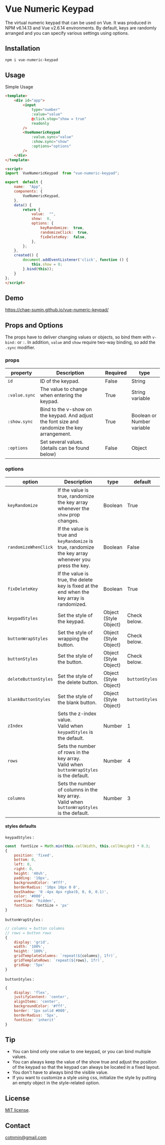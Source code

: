 # Vue Numeric Keypad

The virtual numeric keypad that can be used on Vue. 
It was produced in NPM v6.14.13 and Vue v2.6.14 environments.
By default, keys are randomly arranged and you can specify various settings using options.

## Installation

```bash
npm i vue-numeric-keypad
```

## Usage

Simple Usage
```html
<template>
	<div id="app">
		<input 
			type="number" 
			:value="value"
			@click.stop="show = true"
			readonly 
		/>
		<VueNumericKeypad
			:value.sync="value"
			:show.sync="show"
			:options="options"
		/>
	</div>
</template>

<script>
import  VueNumericKeypad  from "vue-numeric-keypad";

export  default {
	name:  "App",
	components: {
		VueNumericKeypad,
	},
	data() {
		return {
			value:  "",
			show:  0,
			options: {
				keyRandomize:  true,
				randomizeClick:  true,
				fixDeleteKey:  false,
			},
		};
	},
	created() {
		document.addEventListener('click', function () {
			this.show = 0;
		}.bind(this));
	}
};
</script>
```

## Demo

https://chae-sumin.github.io/vue-numeric-keypad/

## Props and Options

The props have to deliver changing values or objects, so bind them with `v-bind:` or `:`. 
In addition, `value` and `show` require two-way binding, so add the `.sync` modifier.
### props
|property|Description|Required|type|
|-|-|-|-|
|`id`|ID of the keypad.|False|String|
|`:value.sync`|The value to change when entering the keypad.|True|String variable|
|`:show.sync`|Bind to the v-show on the keypad. And adjust the font size and randomize the key arrangement.|True|Boolean or Number variable|
|`:options`|Set several values.<br>(details can be found below)|False|Object|
### options
|option|Description|type|default|
|-|-|-|-|
|`keyRandomize`|If the value is true, randomize the key array whenever the `show` prop changes.|Boolean|True|
|`randomizeWhenClick`|If the value is true and `keyRandomize` is true, randomize the key array whenever you press the key.|Boolean|False|
|`fixDeleteKey`|If the value is true, the delete key is fixed at the end when the key array is randomized.|Boolean|True|
|`keypadStyles`|Set the style of the keypad.|Object<br>(Style Object)|Check below.|
|`buttonWrapStyles`|Set the style of wrapping the button.|Object<br>(Style Object)|Check below.|
|`buttonStyles`|Set the style of the button.|Object<br>(Style Object)|Check below.|
|`deleteButtonStyles`|Set the style of the delete button.|Object<br>(Style Object)|`buttonStyles`|
|`blankButtonStyles`|Set the style of the blank button.|Object<br>(Style Object)|`buttonStyles`|
|`zIndex`|Sets the z-index value.<br>Valid when `keypadStyles` is the default.|Number|1|
|`rows`|Sets the number of rows in the key array.<br>Valid when `buttonWrapStyles` is the default.|Number|4|
|`columns`|Sets the number of columns in the key array.<br>Valid when `buttonWrapStyles` is the default.|Number|3|
#### styles defaults
`keypadStyles` :
```js
const  fontSize = Math.min(this.cellWidth, this.cellHeight) * 0.3;
{
	position: 'fixed',
	bottom: 0,
	left: 0,
	right: 0,
	height: '40vh',
	padding: '10px',
	backgroundColor: '#fff',
	borderRadius: '10px 10px 0 0',
	boxShadow: '0 -4px 4px rgba(0, 0, 0, 0.1)',
	color: '#000',
	overflow: 'hidden',
	fontSize: fontSize + 'px'
}
```
`buttonWrapStyles` :
```js
// columns = button columns
// rows = button rows
{
	display: 'grid',
	width: '100%',
	height: '100%',
	gridTemplateColumns: `repeat(${columns}, 1fr)`,
	gridTemplateRows: `repeat(${rows}, 1fr)`,
	gridGap: '5px'
}
```
`buttonStyles` : 
```js
{
	display: 'flex',
	justifyContent: 'center',
	alignItems: 'center',
	backgroundColor: '#fff',
	border: '1px solid #000',
	borderRadius: '5px',
	fontSize: 'inherit'
}
```
## Tip

 - You can bind only one value to one keypad, or you can bind multiple values.
 - You can always keep the value of the show true and adjust the position of the keypad so that the keypad can always be located in a fixed layout.
 - You don't have to always bind the visible value.
 -  If you want to customize a style using css, initialize the style by putting an empty object in the style-related option.
 
## License
[MIT license](https://tldrlegal.com/license/mit-license).

## Contact

cotnmin@gmail.com